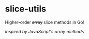# slice-utils

Higher-order ~~array~~ slice methods in Go!

_inspired by JavaScript's array methods_
